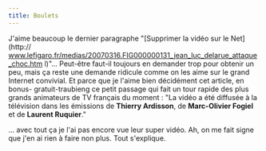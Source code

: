 ```yaml
---
title: Boulets
---
```


J'aime beaucoup le dernier paragraphe "[Supprimer la vidéo sur le Net](http://
www.lefigaro.fr/medias/20070316.FIG000000131_jean_luc_delarue_attaque_choc.htm
l)"... Peut-être faut-il toujours en demander trop pour obtenir un peu, mais
ça reste une demande ridicule comme on les aime sur le grand Internet
convivial. Et parce que je l'aime bien décidément cet article, en bonus-
gratuit-traubieng ce petit passage qui fait un tour rapide des plus grands
animateurs de TV français du moment : "La vidéo a été diffusée à la télévision
dans les émissions de **Thierry Ardisson**, de **Marc-Olivier Fogiel** et de
**Laurent Ruquier**."

... avec tout ça je l'ai pas encore vue leur super vidéo. Ah, on me fait signe
que j'en ai rien à faire non plus. Tout s'explique.

